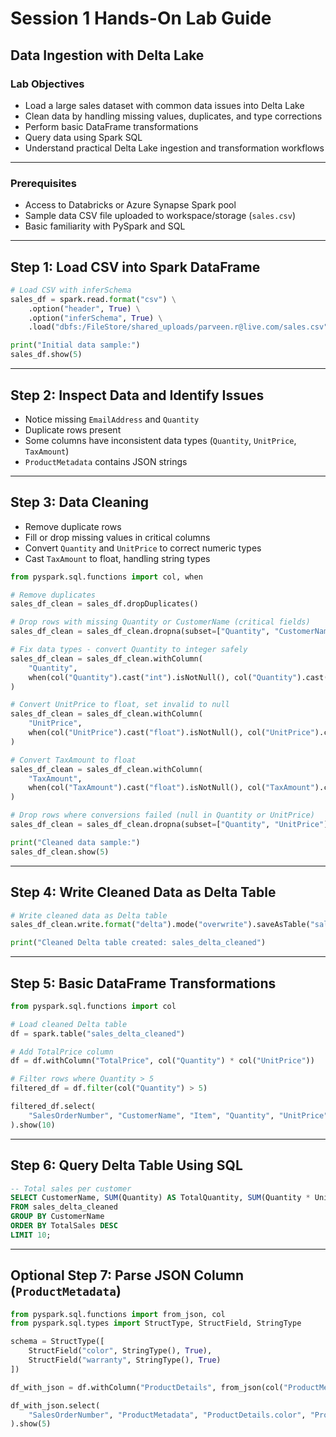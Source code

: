 # Session 1 Hands-On Lab Guide
## Data Ingestion with Delta Lake

### Lab Objectives
- Load a large sales dataset with common data issues into Delta Lake
- Clean data by handling missing values, duplicates, and type corrections
- Perform basic DataFrame transformations
- Query data using Spark SQL
- Understand practical Delta Lake ingestion and transformation workflows

---

### Prerequisites
- Access to Databricks or Azure Synapse Spark pool
- Sample data CSV file uploaded to workspace/storage (`sales.csv`)
- Basic familiarity with PySpark and SQL

---

## Step 1: Load CSV into Spark DataFrame

```python
# Load CSV with inferSchema
sales_df = spark.read.format("csv") \
    .option("header", True) \
    .option("inferSchema", True) \
    .load("dbfs:/FileStore/shared_uploads/parveen.r@live.com/sales.csv")

print("Initial data sample:")
sales_df.show(5)
```

---

## Step 2: Inspect Data and Identify Issues

- Notice missing `EmailAddress` and `Quantity`
- Duplicate rows present
- Some columns have inconsistent data types (`Quantity`, `UnitPrice`, `TaxAmount`)
- `ProductMetadata` contains JSON strings

---

## Step 3: Data Cleaning

- Remove duplicate rows
- Fill or drop missing values in critical columns
- Convert `Quantity` and `UnitPrice` to correct numeric types
- Cast `TaxAmount` to float, handling string types

```python
from pyspark.sql.functions import col, when

# Remove duplicates
sales_df_clean = sales_df.dropDuplicates()

# Drop rows with missing Quantity or CustomerName (critical fields)
sales_df_clean = sales_df_clean.dropna(subset=["Quantity", "CustomerName"])

# Fix data types - convert Quantity to integer safely
sales_df_clean = sales_df_clean.withColumn(
    "Quantity",
    when(col("Quantity").cast("int").isNotNull(), col("Quantity").cast("int")).otherwise(None)
)

# Convert UnitPrice to float, set invalid to null
sales_df_clean = sales_df_clean.withColumn(
    "UnitPrice",
    when(col("UnitPrice").cast("float").isNotNull(), col("UnitPrice").cast("float")).otherwise(None)
)

# Convert TaxAmount to float
sales_df_clean = sales_df_clean.withColumn(
    "TaxAmount",
    when(col("TaxAmount").cast("float").isNotNull(), col("TaxAmount").cast("float")).otherwise(None)
)

# Drop rows where conversions failed (null in Quantity or UnitPrice)
sales_df_clean = sales_df_clean.dropna(subset=["Quantity", "UnitPrice"])

print("Cleaned data sample:")
sales_df_clean.show(5)
```

---

## Step 4: Write Cleaned Data as Delta Table

```python
# Write cleaned data as Delta table
sales_df_clean.write.format("delta").mode("overwrite").saveAsTable("sales_delta_cleaned")

print("Cleaned Delta table created: sales_delta_cleaned")
```

---

## Step 5: Basic DataFrame Transformations

```python
from pyspark.sql.functions import col

# Load cleaned Delta table
df = spark.table("sales_delta_cleaned")

# Add TotalPrice column
df = df.withColumn("TotalPrice", col("Quantity") * col("UnitPrice"))

# Filter rows where Quantity > 5
filtered_df = df.filter(col("Quantity") > 5)

filtered_df.select(
    "SalesOrderNumber", "CustomerName", "Item", "Quantity", "UnitPrice", "TotalPrice"
).show(10)
```

---

## Step 6: Query Delta Table Using SQL

```sql
-- Total sales per customer
SELECT CustomerName, SUM(Quantity) AS TotalQuantity, SUM(Quantity * UnitPrice) AS TotalSales
FROM sales_delta_cleaned
GROUP BY CustomerName
ORDER BY TotalSales DESC
LIMIT 10;
```

---

## Optional Step 7: Parse JSON Column (`ProductMetadata`)

```python
from pyspark.sql.functions import from_json, col
from pyspark.sql.types import StructType, StructField, StringType

schema = StructType([
    StructField("color", StringType(), True),
    StructField("warranty", StringType(), True)
])

df_with_json = df.withColumn("ProductDetails", from_json(col("ProductMetadata"), schema))

df_with_json.select(
    "SalesOrderNumber", "ProductMetadata", "ProductDetails.color", "ProductDetails.warranty"
).show(5)
```
